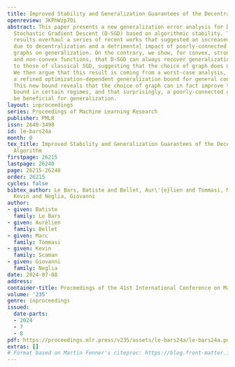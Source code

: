 ```yaml
---
title: Improved Stability and Generalization Guarantees of the Decentralized SGD Algorithm
openreview: JKPhWzp7Oi
abstract: This paper presents a new generalization error analysis for Decentralized
  Stochastic Gradient Descent (D-SGD) based on algorithmic stability. The obtained
  results overhaul a series of recent works that suggested an increased instability
  due to decentralization and a detrimental impact of poorly-connected communication
  graphs on generalization. On the contrary, we show, for convex, strongly convex
  and non-convex functions, that D-SGD can always recover generalization bounds analogous
  to those of classical SGD, suggesting that the choice of graph does not matter.
  We then argue that this result is coming from a worst-case analysis, and we provide
  a refined optimization-dependent generalization bound for general convex functions.
  This new bound reveals that the choice of graph can in fact improve the worst-case
  bound in certain regimes, and that surprisingly, a poorly-connected graph can even
  be beneficial for generalization.
layout: inproceedings
series: Proceedings of Machine Learning Research
publisher: PMLR
issn: 2640-3498
id: le-bars24a
month: 0
tex_title: Improved Stability and Generalization Guarantees of the Decentralized {SGD}
  Algorithm
firstpage: 26215
lastpage: 26240
page: 26215-26240
order: 26215
cycles: false
bibtex_author: Le Bars, Batiste and Bellet, Aur\'{e}lien and Tommasi, Marc and Scaman,
  Kevin and Neglia, Giovanni
author:
- given: Batiste
  family: Le Bars
- given: Aurélien
  family: Bellet
- given: Marc
  family: Tommasi
- given: Kevin
  family: Scaman
- given: Giovanni
  family: Neglia
date: 2024-07-08
address:
container-title: Proceedings of the 41st International Conference on Machine Learning
volume: '235'
genre: inproceedings
issued:
  date-parts:
  - 2024
  - 7
  - 8
pdf: https://proceedings.mlr.press/v235/assets/le-bars24a/le-bars24a.pdf
extras: []
# Format based on Martin Fenner's citeproc: https://blog.front-matter.io/posts/citeproc-yaml-for-bibliographies/
---
```

